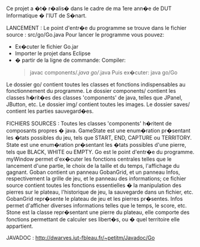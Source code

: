 Ce projet a �t� r�alis� dans le cadre de ma 1ere ann�e de DUT Informatique � l'IUT de S�nart.

LANCEMENT :
Le point d'entr�e du programme se trouve dans le fichier source : src/go/Go.java
Pour lancer le programme vous pouvez:
- Ex�cuter le fichier Go.jar
- Importer le projet dans Eclipse
- � partir de la ligne de commande:
	Compiler:
	> javac components/*.java go/*.java
	Puis ex�cuter:
	> java go/Go

Le dossier go/ contient toutes les classes et fonctions indispensables au fonctionnement du programme.
Le dossier components/ contient les classes h�rit�es des classes 'components' de java, telles que JPanel, JButton, etc.
Le dossier img/ contient toutes les images.
Le dossier saves/ contient les parties sauvegard�es.

FICHIERS SOURCES :
Toutes les classes 'components' h�ritent de composants propres � java.
GameState est une enum�ration pr�sentant les �tats possibles du jeu, tels que START, END, CAPTURE ou TERRITORY.
State est une enum�ration pr�sentant les �tats possibles d'une pierre, tels que BLACK, WHITE ou EMPTY.
Go est le point d'entr�e du programme.
myWindow permet d'ex�cuter les fonctions centrales telles que le lancement d'une partie, le choix de la taille et du temps, l'affichage du gagnant.
Goban contient un panneau GobanGrid, et un panneau Infos, respectivement la grille de jeu, et le panneau des informations; ce fichier source contient toutes les fonctions essentielles � la manipulation des pierres sur le plateau, l'historique de jeu, la sauvegarde dans un fichier, etc.
GobanGrid repr�sente le plateau de jeu et les pierres pr�sentes.
Infos permet d'afficher diverses informations telles que le temps, le score, etc.
Stone est la classe repr�sentant une pierre du plateau, elle comporte des fonctions permettant de calculer ses libert�s, ou � quel territoire elle appartient.

JAVADOC :
http://dwarves.iut-fbleau.fr/~petitm/Javadoc/Go

